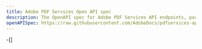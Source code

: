 ```yaml
---
title: Adobe PDF Services Open API spec
description: The OpenAPI spec for Adobe PDF Services API endpoints, parameters, and responses.
openAPISpec: https://raw.githubusercontent.com/AdobeDocs/pdfservices-api-documentation/palaka/docgenfootnote/src/pages/resources/openapi.json
---
```

-[]
